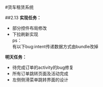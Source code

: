 #货车租赁系统

##2.13
**实现任务：**

* 部分控件布局修改
* 下拉刷新实现
<br>ps：<br>
有以下bug:intent传递数据方式由bundle改掉

**明天任务：**

* 待完成订单的activity的bug修复
* 所有订单跳转页面及活动完成
* 左侧侧滑菜单跳转界面的设计

